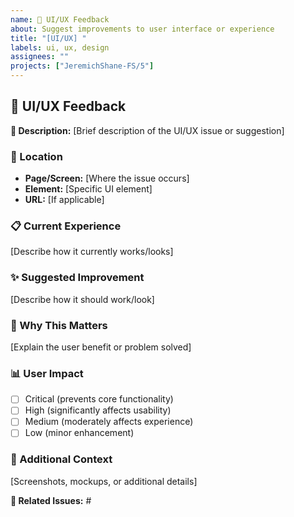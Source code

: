 ```yaml
---
name: 🎨 UI/UX Feedback
about: Suggest improvements to user interface or experience
title: "[UI/UX] "
labels: ui, ux, design
assignees: ""
projects: ["JeremichShane-FS/5"]
---
```


## 🎨 UI/UX Feedback

**🎯 Description:** [Brief description of the UI/UX issue or suggestion]

### 📍 Location

- **Page/Screen:** [Where the issue occurs]
- **Element:** [Specific UI element]
- **URL:** [If applicable]

### 📋 Current Experience

[Describe how it currently works/looks]

### ✨ Suggested Improvement

[Describe how it should work/look]

### 🤔 Why This Matters

[Explain the user benefit or problem solved]

### 📊 User Impact

- [ ] Critical (prevents core functionality)
- [ ] High (significantly affects usability)
- [ ] Medium (moderately affects experience)
- [ ] Low (minor enhancement)

### 📝 Additional Context

[Screenshots, mockups, or additional details]

**🔗 Related Issues:** #

